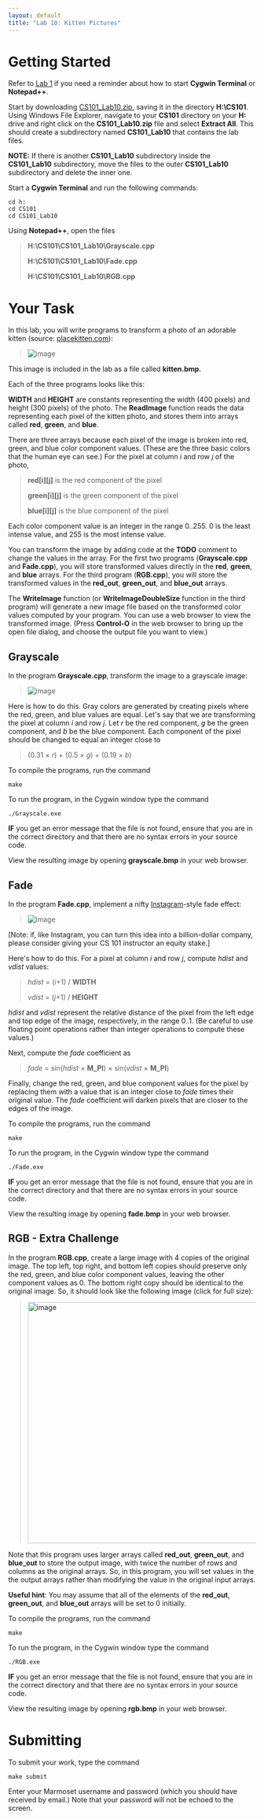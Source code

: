 ```yaml
---
layout: default
title: "Lab 10: Kitten Pictures"
---
```


Getting Started
===============

Refer to [Lab 1](lab01.html) if you need a reminder about how to start **Cygwin Terminal** or **Notepad++**.

Start by downloading [CS101\_Lab10.zip](CS101_Lab10.zip), saving it in the directory **H:\\CS101**. Using Windows File Explorer, navigate to your **CS101** directory on your **H:** drive and right click on the **CS101\_Lab10.zip** file and select **Extract All**. This should create a subdirectory named **CS101\_Lab10** that contains the lab files. 

**NOTE:** If there is another **CS101\_Lab10** subdirectory inside the **CS101\_Lab10** subdirectory, move the files to the outer **CS101\_Lab10** subdirectory and delete the inner one.

Start a **Cygwin Terminal** and run the following commands:

    cd h:
    cd CS101
    cd CS101_Lab10

Using **Notepad++**, open the files

> **H:\\CS101\\CS101\_Lab10\\Grayscale.cpp**
>
> **H:\\CS101\\CS101\_Lab10\\Fade.cpp**
>
> **H:\\CS101\\CS101\_Lab10\\RGB.cpp**

Your Task
=========

In this lab, you will write programs to transform a photo of an adorable kitten (source: [placekitten.com](http://placekitten.com/640/480)):

> ![image](images/lab10/kitten.bmp)

This image is included in the lab as a file called **kitten.bmp**.

Each of the three programs looks like this:

**WIDTH** and **HEIGHT** are constants representing the width (400 pixels) and height (300 pixels) of the photo. The **ReadImage** function reads the data representing each pixel of the kitten photo, and stores them into arrays called **red**, **green**, and **blue**.

There are three arrays because each pixel of the image is broken into red, green, and blue color component values. (These are the three basic colors that the human eye can see.) For the pixel at column *i* and row *j* of the photo,

> **red[i][j]** is the red component of the pixel
>
> **green[i][j]** is the green component of the pixel
>
> **blue[i][j]** is the blue component of the pixel

Each color component value is an integer in the range 0..255. 0 is the least intense value, and 255 is the most intense value.

You can transform the image by adding code at the **TODO** comment to change the values in the array.  For the first two programs (**Grayscale.cpp** and **Fade.cpp**), you will store transformed values directly in the **red**, **green**, and **blue** arrays.  For the third program (**RGB.cpp**), you will store the transformed values in the **red\_out**, **green\_out**, and **blue\_out** arrays.

The **WriteImage** function (or **WriteImageDoubleSize** function in the third program) will generate a new image file based on the transformed color values computed by your program. You can use a web browser to view the transformed image. (Press **Control-O** in the web browser to bring up the open file dialog, and choose the output file you want to view.)

Grayscale
---------

In the program **Grayscale.cpp**, transform the image to a grayscale image:

> ![image](images/lab10/grayscale.bmp)

Here is how to do this. Gray colors are generated by creating pixels where the red, green, and blue values are equal. Let's say that we are transforming the pixel at column *i* and row *j*. Let *r* be the red component, *g* be the green component, and *b* be the blue component. Each component of the pixel should be changed to equal an integer close to

> (0.31 &times; *r*) + (0.5 &times; *g*) + (0.19 &times; *b*)

To compile the programs, run the command

    make

To run the program, in the Cygwin window type the command

    ./Grayscale.exe

**IF** you get an error message that the file is not found, ensure that you are in the correct directory and that there are no syntax errors in your source code.

View the resulting image by opening **grayscale.bmp** in your web browser.

Fade
----

In the program **Fade.cpp**, implement a nifty [Instagram](http://instagram.com/)-style fade effect:

> ![image](images/lab10/fade.bmp)

[Note: if, like Instagram, you can turn this idea into a billion-dollar company, please consider giving your CS 101 instructor an equity stake.]

Here's how to do this. For a pixel at column *i* and row *j*, compute *hdist* and *vdist* values:

> *hdist* = (*i*+1) / **WIDTH**
>
> *vdist* = (*j*+1) / **HEIGHT**

*hdist* and *vdist* represent the relative distance of the pixel from the left edge and top edge of the image, respectively, in the range 0..1. (Be careful to use floating point operations rather than integer operations to compute these values.)

Next, compute the *fade* coefficient as

> *fade* = sin(*hdist* &times; **M\_PI**) &times; sin(*vdist* &times; **M\_PI**)

Finally, change the red, green, and blue component values for the pixel by replacing them with a value that is an integer close to *fade* times their original value. The *fade* coefficient will darken pixels that are closer to the edges of the image.

To compile the programs, run the command

    make

To run the program, in the Cygwin window type the command

    ./Fade.exe

**IF** you get an error message that the file is not found, ensure that you are in the correct directory and that there are no syntax errors in your source code.

View the resulting image by opening **fade.bmp** in your web browser.

RGB - Extra Challenge
---------------------

In the program **RGB.cpp**, create a large image with 4 copies of the original image. The top left, top right, and bottom left copies should preserve only the red, green, and blue color component values, leaving the other component values as 0. The bottom right copy should be identical to the original image.  So, it should look like the following image (click for full size):

> <a href="images/lab10/rgb.bmp"><img alt="image" src="images/lab10/rgb.bmp" style="width: 35em;"></a>

Note that this program uses larger arrays called **red\_out**, **green\_out**, and **blue\_out** to store the output image, with twice the number of rows and columns as the original arrays. So, in this program, you will set values in the the output arrays rather than modifying the value in the original input arrays.

**Useful hint**: You may assume that all of the elements of the **red\_out**, **green\_out**, and **blue\_out** arrays will be set to 0 initially.

To compile the programs, run the command

    make

To run the program, in the Cygwin window type the command

    ./RGB.exe

**IF** you get an error message that the file is not found, ensure that you are in the correct directory and that there are no syntax errors in your source code.

View the resulting image by opening **rgb.bmp** in your web browser.

Submitting
==========

To submit your work, type the command

    make submit

Enter your Marmoset username and password (which you should have received by email.) Note that your password will not be echoed to the screen.
